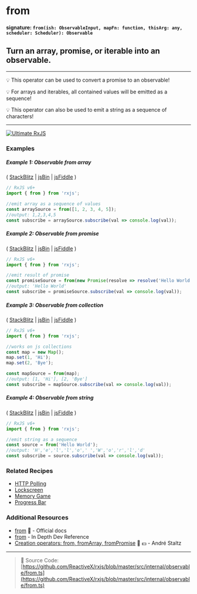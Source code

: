 # from

#### signature: `from(ish: ObservableInput, mapFn: function, thisArg: any, scheduler: Scheduler): Observable`

## Turn an array, promise, or iterable into an observable.

---

💡 This operator can be used to convert a promise to an observable!

💡 For arrays and iterables, all contained values will be emitted as a sequence!

💡 This operator can also be used to emit a string as a sequence of characters!

---

[![Ultimate RxJS](https://drive.google.com/uc?export=view&id=1qq2-q-eVe-F_-d0eSvTyqaGRjpfLDdJz 'Ultimate RxJS')](https://ultimatecourses.com/courses/rxjs?ref=4)

### Examples

##### Example 1: Observable from array

(
[StackBlitz](https://stackblitz.com/edit/typescript-sckwsw?file=index.ts&devtoolsheight=100)
| [jsBin](http://jsbin.com/foceyuketi/1/edit?js,console) |
[jsFiddle](https://jsfiddle.net/btroncone/o7kb5e6j/) )

```js
// RxJS v6+
import { from } from 'rxjs';

//emit array as a sequence of values
const arraySource = from([1, 2, 3, 4, 5]);
//output: 1,2,3,4,5
const subscribe = arraySource.subscribe(val => console.log(val));
```

##### Example 2: Observable from promise

(
[StackBlitz](https://stackblitz.com/edit/typescript-clpg1f?file=index.ts&devtoolsheight=100)
| [jsBin](http://jsbin.com/tamofinujo/1/edit?js,console) |
[jsFiddle](https://jsfiddle.net/btroncone/2czc5sae/) )

```js
// RxJS v6+
import { from } from 'rxjs';

//emit result of promise
const promiseSource = from(new Promise(resolve => resolve('Hello World!')));
//output: 'Hello World'
const subscribe = promiseSource.subscribe(val => console.log(val));
```

##### Example 3: Observable from collection

(
[StackBlitz](https://stackblitz.com/edit/typescript-drfckx?file=index.ts&devtoolsheight=100)
| [jsBin](http://jsbin.com/tezohobudu/1/edit?js,console) |
[jsFiddle](https://jsfiddle.net/btroncone/ae6hu9a8/) )

```js
// RxJS v6+
import { from } from 'rxjs';

//works on js collections
const map = new Map();
map.set(1, 'Hi');
map.set(2, 'Bye');

const mapSource = from(map);
//output: [1, 'Hi'], [2, 'Bye']
const subscribe = mapSource.subscribe(val => console.log(val));
```

##### Example 4: Observable from string

(
[StackBlitz](https://stackblitz.com/edit/typescript-19nejh?file=index.ts&devtoolsheight=100)
| [jsBin](http://jsbin.com/wenozubana/1/edit?js,console) |
[jsFiddle](https://jsfiddle.net/btroncone/hfvzjcvL/) )

```js
// RxJS v6+
import { from } from 'rxjs';

//emit string as a sequence
const source = from('Hello World');
//output: 'H','e','l','l','o',' ','W','o','r','l','d'
const subscribe = source.subscribe(val => console.log(val));
```

### Related Recipes

- [HTTP Polling](../../recipes/http-polling.md)
- [Lockscreen](../../recipes/lockscreen.md)
- [Memory Game](../../recipes/memory-game.md)
- [Progress Bar](../../recipes/progressbar.md)

### Additional Resources

- [from](https://rxjs.dev/api/index/function/from) 📰 - Official docs
- [from](https://indepth.dev/reference/rxjs/operators/from) - In Depth Dev Reference
- [Creation operators: from, fromArray, fromPromise](https://egghead.io/lessons/rxjs-creation-operators-from-fromarray-frompromise?course=rxjs-beyond-the-basics-creating-observables-from-scratch)
  🎥 💵 - André Staltz

---

> 📁 Source Code:
> [https://github.com/ReactiveX/rxjs/blob/master/src/internal/observable/from.ts](https://github.com/ReactiveX/rxjs/blob/master/src/internal/observable/from.ts)
